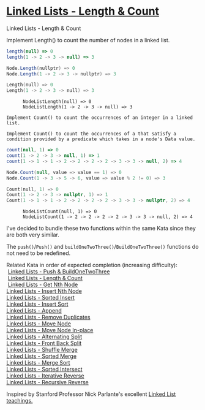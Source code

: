 # [Linked Lists - Length & Count](https://www.codewars.com/kata/55beec7dd347078289000021)

Linked Lists - Length & Count

Implement Length() to count the number of nodes in a linked list.<br>
```javascript
length(null) => 0
length(1 -> 2 -> 3 -> null) => 3
```
```csharp
Node.Length(nullptr) => 0
Node.Length(1 -> 2 -> 3 -> nullptr) => 3
```
```cpp
Length(null) => 0
Length(1 -> 2 -> 3 -> null) => 3
```
```cobol
      NodeListLength(null) => 0
      NodeListLength(1 -> 2 -> 3 -> null) => 3
```
```if-not:csharp
Implement Count() to count the occurrences of an integer in a linked list.
```
```if:csharp
Implement Count() to count the occurrences of a that satisfy a condition provided by a predicate which takes in a node's Data value.
```
```javascript
count(null, 1) => 0
count(1 -> 2 -> 3 -> null, 1) => 1
count(1 -> 1 -> 1 -> 2 -> 2 -> 2 -> 2 -> 3 -> 3 -> null, 2) => 4
```
```csharp
Node.Count(null, value => value == 1) => 0
Node.Count(1 -> 3 -> 5 -> 6, value => value % 2 != 0) => 3
```
```cpp
Count(null, 1) => 0
Count(1 -> 2 -> 3 -> nullptr, 1) => 1
Count(1 -> 1 -> 1 -> 2 -> 2 -> 2 -> 2 -> 3 -> 3 -> nullptr, 2) => 4
```
```cobol
      NodeListCount(null, 1) => 0
      NodeListCount(1 -> 2 -> 2 -> 2 -> 2 -> 3 -> 3 -> null, 2) => 4
```

I've decided to bundle these two functions within the same Kata since they are both very similar.

The `push()`/`Push()` and `buildOneTwoThree()`/`BuildOneTwoThree()` functions do not need to be redefined.

Related Kata in order of expected completion (increasing difficulty):<br>
 <a href="http://www.codewars.com/kata/linked-lists-push-and-buildonetwothree">Linked Lists - Push & BuildOneTwoThree</a><br>
 <a href="http://www.codewars.com/kata/linked-lists-length-and-count">Linked Lists - Length & Count</a><br>
 <a href="http://www.codewars.com/kata/linked-lists-get-nth-node">Linked Lists - Get Nth Node</a><br>
<a href="http://www.codewars.com/kata/linked-lists-insert-nth-node">Linked Lists - Insert Nth Node</a><br>
<a href="http://www.codewars.com/kata/linked-lists-sorted-insert">Linked Lists - Sorted Insert</a><br>
<a href="http://www.codewars.com/kata/linked-lists-insert-sort">Linked Lists - Insert Sort</a><br>
<a href="http://www.codewars.com/kata/linked-lists-append">Linked Lists - Append</a><br>
<a href="http://www.codewars.com/kata/linked-lists-remove-duplicates">Linked Lists - Remove Duplicates</a><br>
<a href="http://www.codewars.com/kata/linked-lists-move-node">Linked Lists - Move Node</a><br>
<a href="http://www.codewars.com/kata/linked-lists-move-node-in-place">Linked Lists - Move Node In-place</a><br>
<a href="http://www.codewars.com/kata/linked-lists-alternating-split">Linked Lists - Alternating Split</a><br>
<a href="http://www.codewars.com/kata/linked-lists-front-back-split">Linked Lists - Front Back Split</a><br>
<a href="http://www.codewars.com/kata/linked-lists-shuffle-merge">Linked Lists - Shuffle Merge</a><br>
<a href="http://www.codewars.com/kata/linked-lists-sorted-merge">Linked Lists - Sorted Merge</a><br>
<a href="http://www.codewars.com/kata/linked-lists-merge-sort">Linked Lists - Merge Sort</a><br>
<a href="http://www.codewars.com/kata/linked-lists-sorted-intersect">Linked Lists - Sorted Intersect</a><br>
<a href="http://www.codewars.com/kata/linked-lists-iterative-reverse">Linked Lists - Iterative Reverse</a><br>
<a href="http://www.codewars.com/kata/linked-lists-recursive-reverse">Linked Lists - Recursive Reverse</a><br>

Inspired by Stanford Professor Nick Parlante's excellent [Linked List teachings.](http://cslibrary.stanford.edu/103/LinkedListBasics.pdf)